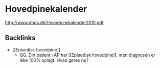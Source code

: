 # Hovedpinekalender
http://www.dhos.dk/Hovedpinekalender2010.pdf

## Backlinks
* [[Episodisk hovedpine]]
	* QG. Din patient i AP har [[Episodisk hovedpine]], men diagnosen er ikke 100% oplagt. Hvad gøres nu?

<!-- {BearID:18A3B297-9F3F-4050-8BAD-16B9AE5A51A0-3083-00000B8D9DB08BBC} -->
